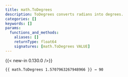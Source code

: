 ```yaml
---
title: math.ToDegrees
description: ToDegrees converts radians into degrees.
categories: []
keywords: []
params:
  functions_and_methods:
    aliases: []
    returnType: float64
    signatures: [math.ToDegrees VALUE]
---
```


{{< new-in 0.130.0 />}}

```go-html-template
{{ math.ToDegrees 1.5707963267948966 }} → 90
```
